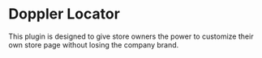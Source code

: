 # Doppler Locator

This plugin is designed to give store owners the power to customize their own store page without losing the company brand.